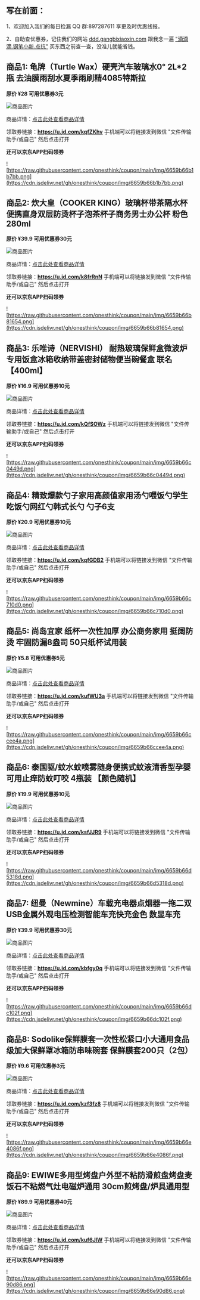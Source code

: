 ## 写在前面：

1、欢迎加入我们的每日捡漏 QQ 群:897287611 享更及时优惠线报。

2、自助查优惠券，记住我们的网站 [ddd.gangbixiaoxin.com](https://ddd.gangbixiaoxin.com) 跟我念一遍 ["滴滴滴.钢笔小新.点抗"](https://ddd.gangbixiaoxin.com) 买东西之前查一查，没准儿就能省钱。

## 商品1: 龟牌（Turtle Wax）硬壳汽车玻璃水0° 2L*2瓶 去油膜雨刮水夏季雨刷精4085特斯拉

**原价 ¥28 可用优惠券3元**

![商品图片](http://img14.360buyimg.com/n1/jfs/t1/180349/11/48296/189181/665533f6F9e756d1c/ab3750c4d6123507.jpg)

商品详情：[点击此处查看商品详情](https://union-click.jd.com/jdc?e=1003156031&amp;p=JF8BARgJK1olVQ8LVV1VDUwfM28JGloUXAEKXF1fCHtTXDdWRGtMGENDFlVDFhNSVzMXQA4KD1heSl5cCUoWAmgAE1gXXRlbEQIAOEtjdwZ8ayAWPQ4FCQIhXkITYixKbzsZUTYDZF1cCEweBWgOEl4lXFYDBF8NCRsWM28IKw17XQcDVV9cDksQA18JK1sTXQACUFpYCE0XBG44G1MSbdGv7IvXuZ6furuWk4ys-tOL6IrDgHsnM2w4G1oUXwYGU19fCHsnA18LKwV7XFUEVl8OX0h5XilMRhBeAl9sUlZZAEsSBWo4GVoUXwQyZG4VWisWaC5zTSFROXZ3XDVdDw9jdWtXeSl7X1BbKgo8cEJQWQ16bxBuA2R8ZF5t)

领取券链接：**https://u.jd.com/kqfZKhv** 手机端可以将链接发到微信 "文件传输助手/或自己" 然后点击打开

**还可以京东APP扫码领券**

![https://raw.githubusercontent.com/onesthink/coupon/main/img/6659b66b1b7bb.png](https://cdn.jsdelivr.net/gh/onesthink/coupon/img/6659b66b1b7bb.png)

## 商品2: 炊大皇（COOKER KING）玻璃杯带茶隔水杯便携直身双层防烫杯子泡茶杯子商务男士办公杯 粉色 280ml

**原价 ¥39.9 可用优惠券30元**

![商品图片](http://img14.360buyimg.com/n1/jfs/t1/193716/21/44582/98159/663c7b57Fcaa96dfe/1930195791a07a39.jpg)

商品详情：[点击此处查看商品详情](https://union-click.jd.com/jdc?e=1003156031&amp;p=JF8BARsJK1olXwMLV1tZCk4VBF8IGlsUXw8BV1hbDEgRCl9MRANLAjZbERscSkAJHTdNTwcKBlMdBgABFksWA24KElgWWwAGV1hUFxJSXzI4fh0XJXpJMlk_QwtUdRd3ATprFHkLJFJROEonAG4IHFITWgALUW5cWEpHAj8JS1olXQYyFTBdCEIfBmYPH2sUbQYEVFhdDE8SAG4LHFslXQ4FZInwsJ6dsrqAoo-L1dG784vUtJ-Ji184K1glXQcDVl5ZD0oVA184G2sWbVhsVQ1UDx8QBGdmRh1RAQcBVB4zDkMSB2oIE1IlXwcDVlxtOHtCABNOQQVWBH99JwdaDDMRVTxRTR1UJgVsVgYDdA53RipYRD4RXmZWFF07OEsn)

领取券链接：**https://u.jd.com/k8frRnN** 手机端可以将链接发到微信 "文件传输助手/或自己" 然后点击打开

**还可以京东APP扫码领券**

![https://raw.githubusercontent.com/onesthink/coupon/main/img/6659b66b81654.png](https://cdn.jsdelivr.net/gh/onesthink/coupon/img/6659b66b81654.png)

## 商品3: 乐唯诗（NERVISHI） 耐热玻璃保鲜盒微波炉专用饭盒冰箱收纳带盖密封储物便当碗餐盒 联名【400ml】

**原价 ¥16.9 可用优惠券10元**

![商品图片](http://img14.360buyimg.com/n1/jfs/t1/191790/30/25387/40596/628dc2aaE696e6141/9e0c0e262f86531e.jpg)

商品详情：[点击此处查看商品详情](https://union-click.jd.com/jdc?e=1003156031&amp;p=JF8BARsJK1olXwMLVlteCE0TAF8IGloQXwUBXVxZC04VBl9MRANLAjZbERscSkAJHTdNTwcKBlMdBgABFksWAmoKGFgcXwIBUVxYFxJSXzI4XSROGXsCDVc9a1FIdz9xSCdBHGNcNFJROEonAG4IHFITWgALUW5cWEpHAj8JS1olXQYyFTBdCEMXBW4OG2sUbQYEVFhdDE8SAG8PHV4lXQ4FZInwsJ6dsrqAoo-L1dG784vUtJ-Ji184K1glXQcDVl5ZD0oVA184G2sWbVhsVQ1bCksUV2hmRh1RAQcAUF8zDkMTAm0KHFIlXwcDVlxtOHsRVm9cGDljJAB7JF0pASNseDtKEiARDVNsVhkObSpJZ2hQbx1WIV4FISQZOEsn)

领取券链接：**https://u.jd.com/kQfSOWz** 手机端可以将链接发到微信 "文件传输助手/或自己" 然后点击打开

**还可以京东APP扫码领券**

![https://raw.githubusercontent.com/onesthink/coupon/main/img/6659b66c0449d.png](https://cdn.jsdelivr.net/gh/onesthink/coupon/img/6659b66c0449d.png)

## 商品4: 精致爆款勺子家用高颜值家用汤勺喂饭勺学生吃饭勺网红勺韩式长勺 勺子6支

**原价 ¥20.9 可用优惠券10元**

![商品图片](http://img14.360buyimg.com/n1/jfs/t1/176709/27/44863/110053/6657d5a7F6543de92/bea51b401578fa83.jpg)

商品详情：[点击此处查看商品详情](https://union-click.jd.com/jdc?e=1003156031&amp;p=JF8BARsJK1olXg4AXV5VCEMUBl8IGloSXAQKU1xZCU4eAl9MRANLAjZbERscSkAJHTdNTwcKBlMdBgABFksWAmgJGVMSXwIDUVdcFxJSXzI4aQRzW19SIQI4cxN2RhoNQyBoPX0CElJROEonAG4IHFITWgALUW5cWEpHAj8JS1olXQYyFTBdC0sXBWoNGGsUbQYEVFhdDE8WAW4IG1glXQ4FZInwsJ6dsrqAoo-L1dG784vUtJ-Ji184K1glXQcDVl5ZD0oVA184G2sWbVhsVQ1UDx8UVGlmRh1RAEVDVVczDkMSAm4LGlMlXwcDVlxtOHtMZwQMYxpKWw9kUlYNTBlrWRhefAVtCXtsVlpeDAtBQmxYcCUSO39DEVpVOEsn)

领取券链接：**https://u.jd.com/kqfGDB2** 手机端可以将链接发到微信 "文件传输助手/或自己" 然后点击打开

**还可以京东APP扫码领券**

![https://raw.githubusercontent.com/onesthink/coupon/main/img/6659b66c710d0.png](https://cdn.jsdelivr.net/gh/onesthink/coupon/img/6659b66c710d0.png)

## 商品5: 尚岛宜家 纸杯一次性加厚 办公商务家用 挺阔防烫 牢固防漏8盎司 50只纸杯试用装

**原价 ¥5.8 可用优惠券5元**

![商品图片](http://img14.360buyimg.com/n1/jfs/t1/102977/22/45190/110843/665993e2F1a098269/6c4594fa94536468.jpg)

商品详情：[点击此处查看商品详情](https://union-click.jd.com/jdc?e=1003156031&amp;p=JF8BARsJK1olXwMLUVldCE0QBV8IGloSVQQBXVlZDUoXB19MRANLAjZbERscSkAJHTdNTwcKBlMdBgABFksWAmgAGVgcWgIHVV5ZFxJSXzI4BQVlL0MHDgk-Xg92YTFWGQtlNQZKNFJROEonAG4IHFITWgALUW5cWEpHAj8JS1olXQYyFTBdCksSCmoLGWsUbQYEVFhdDE8SAG0MG14lXQ4FZInwsJ6dsrqAoo-L1dG784vUtJ-Ji184K1glXQcDVl5ZD0oVA184G2sWbVhsVQ1VCE0UU2dmRh1RAQcHDxUzAUoQAGsLGVIlXwcDVlxtOHteWThzG18cHnBcAD8YChdqfR9oSyxrHFBsVllYTQNECxlKaDN-K1BWExcKOEsn)

领取券链接：**https://u.jd.com/kufWU3a** 手机端可以将链接发到微信 "文件传输助手/或自己" 然后点击打开

**还可以京东APP扫码领券**

![https://raw.githubusercontent.com/onesthink/coupon/main/img/6659b66ccee4a.png](https://cdn.jsdelivr.net/gh/onesthink/coupon/img/6659b66ccee4a.png)

## 商品6: 泰国驱/蚊水蚊喷雾随身便携式蚊液清香型孕婴可用止痒防蚊叮咬 4瓶装 【颜色随机】

**原价 ¥19.9 可用优惠券10元**

![商品图片](http://img14.360buyimg.com/n1/jfs/t1/172682/24/46413/108153/66583750F195f46ca/39b175ccf2755e3b.png)

商品详情：[点击此处查看商品详情](https://union-click.jd.com/jdc?e=1003156031&amp;p=JF8BARsJK1olXwMEUF9aC04XAl8IGlsUWAMBUVpYAUsXCl9MRANLAjZbERscSkAJHTdNTwcKBlMdBgABFksWA24NHlgQWQMLVF5UFxJSXzI4ay9XIU10HwA4fQNsCjt0YAR2FURwJFJROEonAG4IHFITWgALUW5cWEpHAj8JS1olXQYyFTBdC00VAGYAHmsUbQYEVFhdDE8SAGsPGFslXQ4FZInwsJ6dsrqAoo-L1dG784vUtJ-Ji184K1glXQcDVl5ZD0oVA184G2sWbVhsVQ1bC0sTBG5mRh1RAQcFUwIzAUoRA2YKH1IlXwcDVlxtOHtJfg57bTJiBnYDHygYUTx8aG1YfDB9OAdsVh0YWgxKVBNQTjxJFAd0Lx4FOEsn)

领取券链接：**https://u.jd.com/ksfJJR9** 手机端可以将链接发到微信 "文件传输助手/或自己" 然后点击打开

**还可以京东APP扫码领券**

![https://raw.githubusercontent.com/onesthink/coupon/main/img/6659b66d5318d.png](https://cdn.jsdelivr.net/gh/onesthink/coupon/img/6659b66d5318d.png)

## 商品7: 纽曼（Newmine）车载充电器点烟器一拖二双USB金属外观电压检测智能车充快充金色 数显车充

**原价 ¥39.9 可用优惠券30元**

![商品图片](http://img14.360buyimg.com/n1/jfs/t1/241555/8/10261/69971/66592245F42f5b7de/2a68253116f6123f.jpg)

商品详情：[点击此处查看商品详情](https://union-click.jd.com/jdc?e=1003156031&amp;p=JF8BARsJK1olXwMLVlxUCEoWAl8IGlsUXwcEV1ZbD0MXAF9MRANLAjZbERscSkAJHTdNTwcKBlMdBgABFksWA24KGl0WVQAFXF5eFxJSXzI4YhwTAVVcPAE4dlFyCxhYRiYQXAcLJFJROEonAG4IHFITWgALUW5cWEpHAj8JS1olXQYyFTBdD0oWB20PG2sUbQYEVFhdDE8SAGkAG1klXQ4FZInwsJ6dsrqAoo-L1dG784vUtJ-Ji184K1glXQcDVl5ZD0oVA184G2sWbVhsVQ1bC08eBGZmRh1RAQcEHAwzAUoQB2sAGlMlXwcDVlxtOHt0BDVVRiZGH1twPQonczJLSiZpTxN2X3NsViA8chtjdAdpbC9QLV5DE1kLOEsn)

领取券链接：**https://u.jd.com/kbfgy0q** 手机端可以将链接发到微信 "文件传输助手/或自己" 然后点击打开

**还可以京东APP扫码领券**

![https://raw.githubusercontent.com/onesthink/coupon/main/img/6659b66dc102f.png](https://cdn.jsdelivr.net/gh/onesthink/coupon/img/6659b66dc102f.png)

## 商品8: Sodolike保鲜膜套一次性松紧口小大通用食品级加大保鲜罩冰箱防串味碗套 保鲜膜套200只（2包）

**原价 ¥9.6 可用优惠券3元**

![商品图片](http://img14.360buyimg.com/n1/jfs/t1/190278/27/42898/262469/66599951F7f60a3e7/058b008aefeca39e.jpg)

商品详情：[点击此处查看商品详情](https://union-click.jd.com/jdc?e=1003156031&amp;p=JF8BARsJK1olXwMLVlxaD0MTBl8IGloSVQQLU11bDEsUAF9MRANLAjZbERscSkAJHTdNTwcKBlMdBgABFksWAmgAGVISXgAGVF1eFxJSXzI4BSllD3B6FF44YDlJVhFMQRJdD1tqElJROEonAG4IHFITWgALUW5cWEpHAj8JS1olXQYyFTBdCksSCmoLGWsUbQYEVFhdDE8SAGcLGlMlXQ4FZInwsJ6dsrqAoo-L1dG784vUtJ-Ji184K1glXQcDVl5ZD0oVA184G2sWbVhsVQ1bC08RBztmRh1RAQcLHA4zAUoQC2cNGVMlXwcDVlxtOHt_UCwBcghAGEFlFi4ECBdKQAwNG11cXGFsVlZdXxJxZh8AcltsJFMGVV8AOEsn)

领取券链接：**https://u.jd.com/kzf3fz8** 手机端可以将链接发到微信 "文件传输助手/或自己" 然后点击打开

**还可以京东APP扫码领券**

![https://raw.githubusercontent.com/onesthink/coupon/main/img/6659b66e4086f.png](https://cdn.jsdelivr.net/gh/onesthink/coupon/img/6659b66e4086f.png)

## 商品9: EWIWE多用型烤盘户外型不粘防滑煎盘烤盘麦饭石不粘燃气灶电磁炉通用 30cm煎烤盘/炉具通用型

**原价 ¥89.9 可用优惠券40元**

![商品图片](http://img14.360buyimg.com/n1/jfs/t1/236779/40/13595/247815/662b0f4cF65498d77/3c2be879b2a72a05.jpg)

商品详情：[点击此处查看商品详情](https://union-click.jd.com/jdc?e=1003156031&amp;p=JF8BARsJK1olXwMLVlZYCEweBF8IGlsUXwABVlxaC00UAV9MRANLAjZbERscSkAJHTdNTwcKBlMdBgABFksWA24KHVgXXwEBUl1fFxJSXzI4chBBO0B1UBo-TQNxcSxDHjgSWUdYAlJROEonAG4IHFITWgALUW5cWEpHAj8JS1olXQYyFTBdC0gXCm0AGmsUbQYEVFhdDE8SAW8PHlwlXQ4FZInwsJ6dsrqAoo-L1dG784vUtJ-Ji184K1glXQcDVl5ZD0oVA184G2sWbVhsVQ1bC0sTBG5mRh1RAQdSERYzAUoRA2cKElMlXwcDVlxtOHtxeDlVfQFQCXF5ElxUch4QBw5bHi8XIk9sVi4_UDN_fmZcRwMdKEJKXTwFOEsn)

领取券链接：**https://u.jd.com/kuf6JlW** 手机端可以将链接发到微信 "文件传输助手/或自己" 然后点击打开

**还可以京东APP扫码领券**

![https://raw.githubusercontent.com/onesthink/coupon/main/img/6659b66e90d86.png](https://cdn.jsdelivr.net/gh/onesthink/coupon/img/6659b66e90d86.png)


